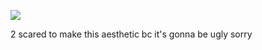 
  ![](https://i.pinimg.com/736x/47/be/50/47be50d69175db4c3e208039f889de49.jpg)



2 scared to make this aesthetic bc it's gonna be ugly sorry
